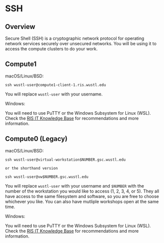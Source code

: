 # SSH

## Overview
Secure Shell (SSH) is a cryptographic network protocol for operating network services securely over unsecured networks. You will be using it to access the compute clusters to do your work.

## Compute1
macOS/Linux/BSD:

```
ssh wustl-user@compute1-client-1.ris.wustl.edu
```

You will replace `wustl-user` with your username.

Windows:

You will need to use PuTTY or the Windows Subsystem for Linux (WSL). Check the [RIS IT Knowledge Base](https://confluence.ris.wustl.edu "RIS IT Knowledge Base") for recommendations and more information.

## Compute0 (Legacy)
macOS/Linux/BSD:

```
ssh wustl-user@virtual-workstation$NUMBER.gsc.wustl.edu

or the shorthand version

ssh wustl-user@vw$NUMBER.gsc.wustl.edu
```

You will replace `wustl-user` with your username and `$NUMBER` with the number of the workstation you would like to access (1, 2, 3, 4, or 5). They all have access to the same filesystem and software, so you are free to choose whichever you like. You can also have mutliple workshops open at the same time.

Windows:

You will need to use PuTTY or the Windows Subsystem for Linux (WSL). Check the [RIS IT Knowledge Base](https://confluence.ris.wustl.edu "RIS IT Knowledge Base") for recommendations and more information.
